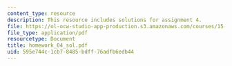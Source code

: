 ```yaml
---
content_type: resource
description: This resource includes solutions for assignment 4.
file: https://ol-ocw-studio-app-production.s3.amazonaws.com/courses/15-010-economic-analysis-for-business-decisions-fall-2004/595e744c1cb78485bdff76adfb6edb44_homework_04_sol.pdf
file_type: application/pdf
resourcetype: Document
title: homework_04_sol.pdf
uid: 595e744c-1cb7-8485-bdff-76adfb6edb44
---
```

